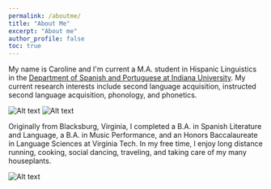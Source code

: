 ```yaml
---
permalink: /aboutme/
title: "About Me"
excerpt: "About me"
author_profile: false
toc: true
---
```


My name is Caroline and I'm current a M.A. student in Hispanic Linguistics in the [Department of Spanish and Portuguese at Indiana University](https://spanport.indiana.edu/graduate/hispanic-linguistics/index.html). My current research interests include second language acquisition, instructed second language acquisition, phonology, and phonetics. 

![Alt text](https://assets.digitalocean.com/articles/alligator/boo.svg "a title")
![Alt text](https://github.com/caroalyse/caroalyse.github.io/blob/master/files/Photo_bench2.jpeg "a title")


Originally from Blacksburg, Virginia, I completed a B.A. in Spanish Literature and Language, a B.A. in Music Performance, and an Honors Baccalaureate in Language Sciences at Virginia Tech. In my free time, I enjoy long distance running, cooking, social dancing, traveling, and taking care of my many houseplants.

<img title="a title" alt="Alt text" src="/files/Photo_bench2.jpeg">
